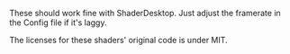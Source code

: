 These should work fine with ShaderDesktop. Just adjust the framerate in the Config file if it's laggy.

The licenses for these shaders' original code is under MIT.
